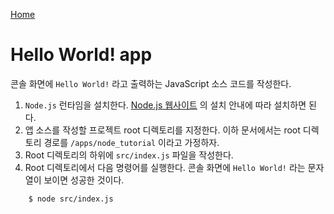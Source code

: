 [Home](../README.md)  

# Hello World! app

콘솔 화면에 `Hello World!` 라고 출력하는 JavaScript 소스 코드를 작성한다.
 
1. `Node.js` 런타임을 설치한다. [Node.js 웹사이트](https://nodejs.org/ko/) 의 설치 안내에 따라 설치하면 된다.
2. 앱 소스를 작성할 프로젝트 root 디렉토리를 지정한다. 이하 문서에서는 root 디렉토리 경로를 `/apps/node_tutorial` 이라고 가정하자.
3. Root 디렉토리의 하위에 `src/index.js` 파일을 작성한다.
4. Root 디렉토리에서 다음 명령어를 실행한다. 콘솔 화면에 `Hello World!` 라는 문자열이 보이면 성공한 것이다.

```
    $ node src/index.js
```    

